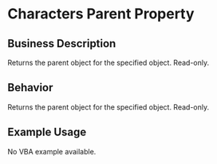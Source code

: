 # Characters Parent Property

## Business Description
Returns the parent object for the specified object. Read-only.

## Behavior
Returns the parent object for the specified object. Read-only.

## Example Usage
No VBA example available.